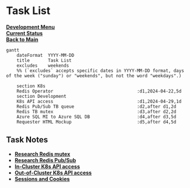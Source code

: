 # Task List

**[Development Menu](./menu.md)**\
**[Current Status](../status/weekly/current_status.md)**\
**[Back to Main](../../README.md)**

```mermaid
gantt
    dateFormat  YYYY-MM-DD
    title       Task List
    excludes    weekends
    %% (`excludes` accepts specific dates in YYYY-MM-DD format, days of the week ("sunday") or "weekends", but not the word "weekdays".)

    section K8s
    Redis Operator                                :d1,2024-04-22,5d
    section Development
    K8s API access                                :d1,2024-04-29,1d
    Redis Pub/Sub TB queue                        :d2,after d1,2d
    Redis TB mutex                                :d3,after d2,2d
    Azure SQL MI to Azure SQL DB                  :d4,after d3,5d   
    Requester HTML Mockup                         :d5,after d4,5d   

```

## Task Notes

- **[Research Redis mutex](https://dev.to/jdvert/handling-mutexes-in-distributed-systems-with-redis-and-go-5g0d)**
- **[Research Redis Pub/Sub](https://redis.io/docs/latest/develop/interact/pubsub/)**
- **[In-Cluster K8s API access](https://github.com/kubernetes/client-go/tree/master/examples/in-cluster-client-configuration)**
- **[Out-of-Cluster K8s API access](https://github.com/kubernetes/client-go/blob/master/examples/out-of-cluster-client-configuration/README.md)**
- **[Sessions and Cookies](https://www.sohamkamani.com/web-security-basics/#sessions-and-cookies)**
